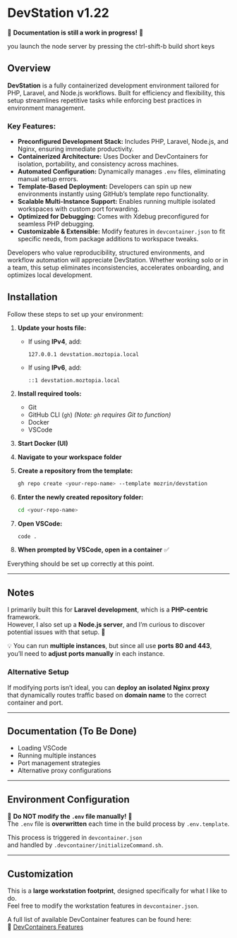 # DevStation v1.22

🚧 **Documentation is still a work in progress!** 🚧

you launch the node server by pressing the ctrl-shift-b build short keys

## Overview

**DevStation** is a fully containerized development environment tailored for PHP, Laravel, and Node.js workflows. Built for efficiency and flexibility, this setup streamlines repetitive tasks while enforcing best practices in environment management.

### **Key Features:**
- **Preconfigured Development Stack:** Includes PHP, Laravel, Node.js, and Nginx, ensuring immediate productivity.
- **Containerized Architecture:** Uses Docker and DevContainers for isolation, portability, and consistency across machines.
- **Automated Configuration:** Dynamically manages `.env` files, eliminating manual setup errors.
- **Template-Based Deployment:** Developers can spin up new environments instantly using GitHub’s template repo functionality.
- **Scalable Multi-Instance Support:** Enables running multiple isolated workspaces with custom port forwarding.
- **Optimized for Debugging:** Comes with Xdebug preconfigured for seamless PHP debugging.
- **Customizable & Extensible:** Modify features in `devcontainer.json` to fit specific needs, from package additions to workspace tweaks.

Developers who value reproducibility, structured environments, and workflow automation will appreciate DevStation. Whether working solo or in a team, this setup eliminates inconsistencies, accelerates onboarding, and optimizes local development.

## Installation

Follow these steps to set up your environment:

1. **Update your hosts file:**  
   - If using **IPv4**, add:  
     ```
     127.0.0.1 devstation.moztopia.local
     ```
   - If using **IPv6**, add:  
     ```
     ::1 devstation.moztopia.local
     ```

2. **Install required tools:**  
   - Git  
   - GitHub CLI (`gh`) *(Note: `gh` requires Git to function)*  
   - Docker  
   - VSCode  

3. **Start Docker (UI)**  
4. **Navigate to your workspace folder**  
5. **Create a repository from the template:**  
   ```bash
   gh repo create <your-repo-name> --template mozrin/devstation
   ```
6. **Enter the newly created repository folder:**  
   ```bash
   cd <your-repo-name>
   ```
7. **Open VSCode:**  
   ```bash
   code .
   ```
8. **When prompted by VSCode, open in a container** ✅  

Everything should be set up correctly at this point.

---

## Notes

I primarily built this for **Laravel development**, which is a **PHP-centric** framework.  
However, I also set up a **Node.js server**, and I’m curious to discover potential issues with that setup. 🤔  

💡 You can run **multiple instances**, but since all use **ports 80 and 443**,  
you’ll need to **adjust ports manually** in each instance.

### **Alternative Setup**
If modifying ports isn’t ideal, you can **deploy an isolated Nginx proxy**  
that dynamically routes traffic based on **domain name** to the correct container and port.

---

## Documentation (To Be Done)
- Loading VSCode  
- Running multiple instances  
- Port management strategies  
- Alternative proxy configurations  

---

## Environment Configuration

🚨 **Do NOT modify the `.env` file manually!** 🚨  
The `.env` file is **overwritten** each time in the build process by `.env.template`.  

This process is triggered in `devcontainer.json`  
and handled by `.devcontainer/initializeCommand.sh`.

---

## Customization

This is a **large workstation footprint**, designed specifically for what I like to do.  
Feel free to modify the workstation features in `devcontainer.json`.  

A full list of available DevContainer features can be found here:  
🔗 [DevContainers Features](https://github.com/devcontainers/features/tree/main/src)
